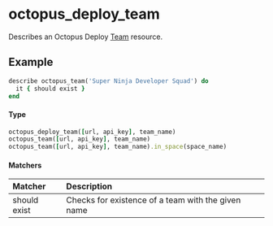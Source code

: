 # octopus_deploy_team

Describes an Octopus Deploy [Team](https://octopus.com/docs/administration/managing-users-and-teams) resource. 

## Example

```ruby
describe octopus_team('Super Ninja Developer Squad') do
  it { should exist }
end

```
#### Type

```ruby
octopus_deploy_team([url, api_key], team_name)
octopus_team([url, api_key], team_name)
octopus_team([url, api_key], team_name).in_space(space_name)

```

#### Matchers

| Matcher | Description |
|:--------|:------------|
| should exist | Checks for existence of a team with the given name |